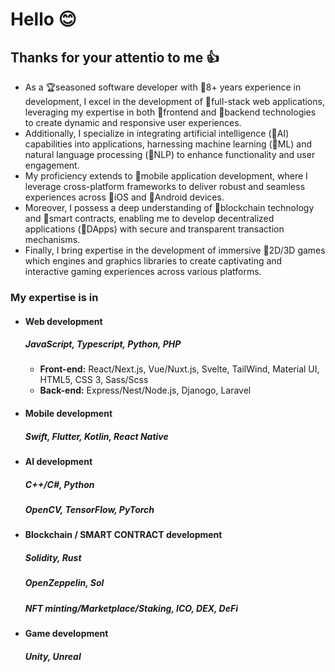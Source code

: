 <h1>Hello 😊</h1>
<h2>Thanks for your attentio to me 👍</h2>
<ul>
  <li>As a 🏆seasoned software developer with 🥇8+ years experience in development, I excel in the development of 🎯full-stack web applications, leveraging my expertise in both 🎯frontend and 🎯backend technologies to create dynamic and responsive user experiences.</li>
  <li>Additionally, I specialize in integrating artificial intelligence (🎯AI) capabilities into applications, harnessing machine learning (🎯ML) and natural language processing (🎯NLP) to enhance functionality and user engagement.</li>
  <li>My proficiency extends to 🎯mobile application development, where I leverage cross-platform frameworks to deliver robust and seamless experiences across 🎯iOS and 🎯Android devices.</li>
  <li>Moreover, I possess a deep understanding of 🎯blockchain technology and 🎯smart contracts, enabling me to develop decentralized applications (🎯DApps) with secure and transparent transaction mechanisms.</li>
  <li>Finally, I bring expertise in the development of immersive 🎯2D/3D games which engines and graphics libraries to create captivating and interactive gaming experiences across various platforms.</li>
</ul>

<h3>My expertise is in</h3>
<ul>
  <li>
    <h4>Web development</h4>
    <h5>JavaScript, Typescript, Python, PHP</h5>
    <ul>
      <li>
        <b>Front-end:</b> React/Next.js, Vue/Nuxt.js, Svelte, TailWind, Material UI, HTML5, CSS 3, Sass/Scss
      </li>
      <li>
        <b>Back-end:</b> Express/Nest/Node.js, Djanogo, Laravel
      </li>
    </ul>
  </li>

<li>
    <h4>Mobile development</h4>
    <h5>Swift, Flutter, Kotlin, React Native</h5>
</li>

<li>
    <h4>AI development</h4>
    <h5>C++/C#, Python</h5>
    <h5>OpenCV, TensorFlow, PyTorch</h5>
</li>

<li>
    <h4>Blockchain / SMART CONTRACT development</h4>
    <h5>Solidity, Rust</h5>
    <h5>OpenZeppelin, Sol</h5>
    <h5>NFT minting/Marketplace/Staking, ICO, DEX, DeFi</h5>
</li>

<li>
    <h4>Game development</h4>
    <h5>Unity, Unreal</h5>
</li>
</ul>
